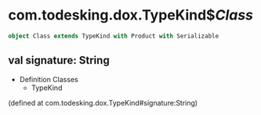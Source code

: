 # com.todesking.dox.TypeKind$$Class$


```scala
object Class extends TypeKind with Product with Serializable
```


 val signature: String
-----------------------

* Definition Classes
  * TypeKind

(defined at com.todesking.dox.TypeKind#signature:String)

